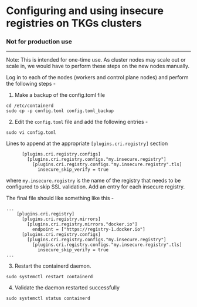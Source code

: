 # Configuring and using insecure registries on TKGs clusters
### Not for production use
---

Note: This is intended for one-time use. As cluster nodes may scale out or scale in, we would have to perform these steps on the new nodes manually.

Log in to each of the nodes (workers and control plane nodes) and perform the following steps - 

1. Make a backup of the config.toml file 
```
cd /etc/containerd
sudo cp -p config.toml config.toml_backup
```

2. Edit the `config.toml` file and add the following entries -
 ```
 sudo vi config.toml
 ```
 
 Lines to append at the appropriate `[plugins.cri.registry]` section
 
```
      [plugins.cri.registry.configs]
        [plugins.cri.registry.configs."my.insecure.registry"]
          [plugins.cri.registry.configs."my.insecure.registry".tls]
            insecure_skip_verify = true
```
where `my.insecure.registry` is the name of the registry that needs to be configured to skip SSL validation. Add an entry for each insecure registry. 

The final file should like something like this - 
```
...
    [plugins.cri.registry]
      [plugins.cri.registry.mirrors]
        [plugins.cri.registry.mirrors."docker.io"]
          endpoint = ["https://registry-1.docker.io"]
      [plugins.cri.registry.configs]
        [plugins.cri.registry.configs."my.insecure.registry"]
          [plugins.cri.registry.configs."my.insecure.registry".tls]
            insecure_skip_verify = true
...
```

3. Restart the containerd daemon.
```
sudo systemctl restart containerd
```

4. Validate the daemon restarted successfully 
```
sudo systemctl status containerd
```
